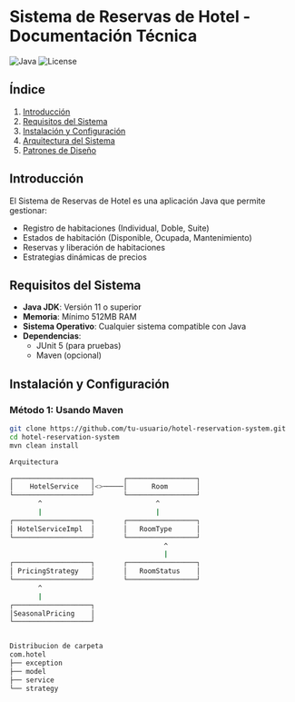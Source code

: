 # Sistema de Reservas de Hotel - Documentación Técnica

![Java](https://img.shields.io/badge/Java-17%2B-blue)
![License](https://img.shields.io/badge/License-MIT-green)

## Índice

1. [Introducción](#introducción)
2. [Requisitos del Sistema](#requisitos-del-sistema)
3. [Instalación y Configuración](#instalación-y-configuración)
4. [Arquitectura del Sistema](#arquitectura-del-sistema)
5. [Patrones de Diseño](#patrones-de-diseño)


## Introducción

El Sistema de Reservas de Hotel es una aplicación Java que permite gestionar:
- Registro de habitaciones (Individual, Doble, Suite)
- Estados de habitación (Disponible, Ocupada, Mantenimiento)
- Reservas y liberación de habitaciones
- Estrategias dinámicas de precios

## Requisitos del Sistema

- **Java JDK**: Versión 11 o superior
- **Memoria**: Mínimo 512MB RAM
- **Sistema Operativo**: Cualquier sistema compatible con Java
- **Dependencias**:
  - JUnit 5 (para pruebas)
  - Maven (opcional)

## Instalación y Configuración

### Método 1: Usando Maven

```bash
git clone https://github.com/tu-usuario/hotel-reservation-system.git
cd hotel-reservation-system
mvn clean install

Arquitectura

┌───────────────────┐       ┌─────────────────┐
│    HotelService   │<>─────│      Room       │
└───────────────────┘       └─────────────────┘
       ^                            ^
       |                            |
┌───────────────────┐       ┌─────────────────┐
│ HotelServiceImpl  │       │   RoomType      │
└───────────────────┘       └─────────────────┘
                                      ^
                                      |
┌───────────────────┐       ┌─────────────────┐
│ PricingStrategy   │       │   RoomStatus    │
└───────────────────┘       └─────────────────┘
       ^
       |
┌───────────────────┐
│SeasonalPricing    │
└───────────────────┘


Distribucion de carpeta
com.hotel
├── exception
├── model
├── service
└── strategy
